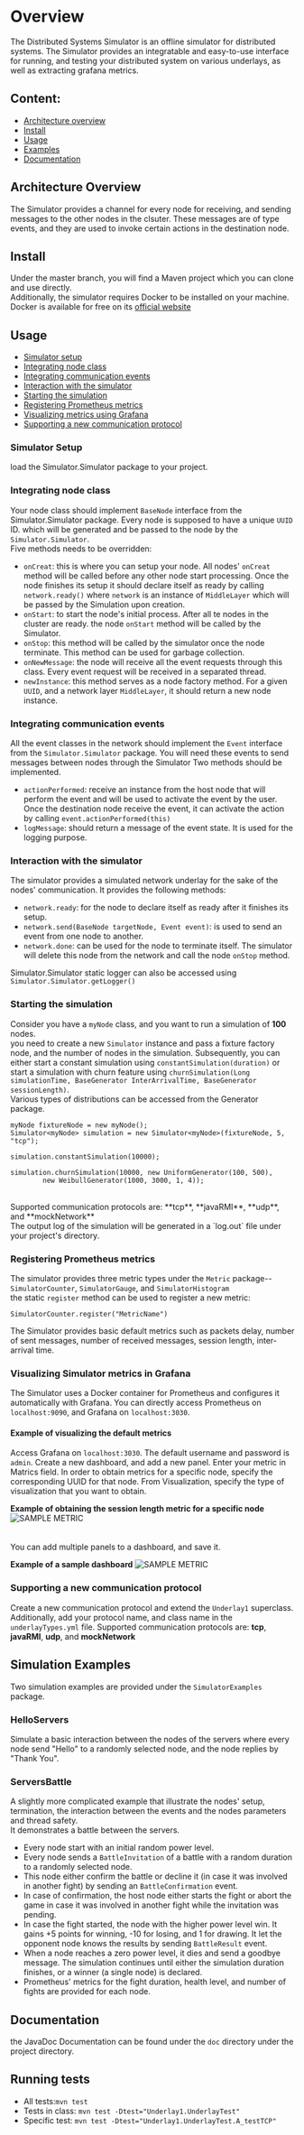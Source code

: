 # Overview
The Distributed Systems Simulator is an offline simulator for distributed systems.
The Simulator provides an integratable and easy-to-use interface for running, and testing
your distributed system on various underlays, as well as extracting grafana metrics.

## Content:
- [Architecture overview](#overview)
- [Install](#install)
- [Usage](#basic-usage)
- [Examples](#examples)
- [Documentation](#doc)

## Architecture Overview <a name="overview"></a>
The Simulator provides a channel for every node for receiving, and sending messages to the other nodes in the clsuter.
These messages are of type events, and they are used to invoke certain actions in the destination node.

## Install <a name="install"></a>
Under the master branch, you will find a Maven project which you can clone and use directly. <br>
Additionally, the simulator requires Docker to be installed on your machine. <br>
Docker is available for free on its [official website](https://docs.docker.com/get-docker/)
## Usage <a name="basic-usage"></a>
- [Simulator setup](#setup)
- [Integrating node class](#node)
- [Integrating communication events](#event)
- [Interaction with the simulator](#interact)
- [Starting the simulation](#start)
- [Registering Prometheus metrics](#prometheus)
- [Visualizing metrics using Grafana](#grafana)
- [Supporting a new communication protocol](#protocol)
### Simulator Setup <a name="setup"></a>
load the Simulator.Simulator package to your project.
### Integrating node class <a name="node"></a>
Your node class should implement `BaseNode` interface from the Simulator.Simulator package. Every node is supposed to have a unique `UUID` ID.
which will be generated and be passed to the node by the `Simulator.Simulator`. <br>
Five methods needs to be overridden:
- `onCreat`: this is where you can setup your node. All nodes' `onCreat` method will be called before any other node start processing.
  Once the node finishes its setup it should declare itself as ready by calling `network.ready()` where `network` is an instance of `MiddleLayer`
  which will be passed by the Simulation upon creation.
- `onStart`: to start the node's initial process. After all te nodes in the cluster are ready. the node `onStart` method will be called by the Simulator.
- `onStop`: this method will be called by the simulator once the node terminate. This method can be used for garbage collection.
- `onNewMessage`: the node will receive all the event requests through this class. Every event request will be received in a separated thread.
- `newInstance`: this method serves as a node factory method. For a given `UUID`, and a network layer `MiddleLayer`, it should return a new node instance.

### Integrating communication events <a name="event"></a>
All the event classes in the network should implement the `Event` interface from the `Simulator.Simulator` package.
You will need these events to send messages between nodes through the Simulator
Two methods should be implemented.
- `actionPerformed`: receive an instance from the host node that will perform the event and will be used to activate the event by the user.
  Once the destination node receive the event, it can activate the action by calling `event.actionPerformed(this)`
- `logMessage`: should return a message of the event state. It is used for the logging purpose.

### Interaction with the simulator <a name="interaction"></a>
The simulator provides a simulated network underlay for the sake of the nodes' communication.
It provides the following methods:
- `network.ready`: for the node to declare itself as ready after it finishes its setup.
- `network.send(BaseNode targetNode, Event event)`: is used to send an event from one node to another.
- `network.done`: can be used for the node to terminate itself. The simulator will delete this node from the network and call the node `onStop` method.

Simulator.Simulator static logger can also be accessed using `Simulator.Simulator.getLogger()`

### Starting the simulation <a name="start"></a>
Consider you have a `myNode` class, and you want to run a simulation of **100** nodes. <br>
you need to create a new `Simulator` instance and pass a fixture factory node, and the number of nodes in the simulation.
Subsequently, you can either start a constant simulation using `constantSimulation(duration)` or start
a simulation with churn feature using `churnSimulation(Long simulationTime, BaseGenerator InterArrivalTime, BaseGenerator sessionLength)`.
<br> Various types of distributions can be accessed from the Generator package.

```
myNode fixtureNode = new myNode();
Simulator<myNode> simulation = new Simulator<myNode>(fixtureNode, 5, "tcp");

simulation.constantSimulation(10000);

simulation.churnSimulation(10000, new UniformGenerator(100, 500),
        new WeibullGenerator(1000, 3000, 1, 4));
```
<br>
Supported communication protocols are: **tcp**, **javaRMI**, **udp**, and **mockNetwork** <br>
The output log of the simulation will be generated in a `log.out` file under your project's directory.  

### Registering Prometheus metrics <a name="prometheus"></a>
The simulator provides three metric types under the `Metric` package-- `SimulatorCounter`, `SimulatorGauge`, and `SimulatorHistogram` <br>
the static `register` method can be used to register a new metric:
```
SimulatorCounter.register("MetricName")
```
The Simulator provides basic default metrics such as
packets delay, number of sent messages, number of received messages, session length, inter-arrival time.<br>

### Visualizing Simulator metrics in Grafana <a name="grafana"></a>
The Simulator uses a Docker container for Prometheus and configures it automatically with Grafana.
You can directly access Prometheus on `localhost:9090`, and Grafana on `localhost:3030`.

#### Example of visualizing the default metrics
Access Grafana on `localhost:3030`. The default username and password is `admin`.
Create a new dashboard, and add a new panel.
Enter your metric in Matrics field. In order to obtain metrics for a specific
node, specify the corresponding UUID for that node. From Visualization, specify
the type of visualization that you want to obtain.

**Example of obtaining the session length metric for a specific node**
![SAMPLE METRIC](./src/main/resources/images/metric_sample.png?raw=true)
<br> <br> <br>
You can add multiple panels to a dashboard, and save it.

**Example of a sample dashboard**
![SAMPLE METRIC](./src/main/resources/images/dashboard_sample.png?raw=true)

### Supporting a new communication protocol <a name="protocol"></a>
Create a new communication protocol and extend the `Underlay1` superclass.
Additionally, add your protocol name, and class name in the `underlayTypes.yml` file.
Supported communication protocols are: **tcp**, **javaRMI**, **udp**, and **mockNetwork** <br>

## Simulation Examples <a name="examples"></a>
Two simulation examples are provided under the `SimulatorExamples` package.

### HelloServers
Simulate a basic interaction between the nodes of the servers where every
node send "Hello" to a randomly selected node, and the node replies by "Thank You".
### ServersBattle
A slightly more complicated example that illustrate the nodes' setup, termination, the interaction between the events and the nodes parameters and thread safety. <br>
It demonstrates a battle between the servers.
- Every node start with an initial random power level.
- Every node sends a `BattleInvitation` of a battle with a random duration to a randomly selected node.
- This node either confirm the battle or decline it (in case it was involved in another fight) by sending an `BattleConfirmation` event.
- In case of confirmation, the host node either starts the fight or abort the game in case it was involved in another fight while the invitation was pending.
- In case the fight started, the node with the higher power level win. It gains +5 points for winning, -10 for losing, and 1 for drawing.
  It let the opponent node knows the results by sending `BattleResult` event.
- When a node reaches a zero power level, it dies and send a goodbye message.
  The simulation continues until either the simulation duration finishes, or a winner (a single node) is declared.
- Prometheus' metrics for the fight duration, health level, and number of fights are provided for each node.

## Documentation <a name="doc"></a>
the JavaDoc Documentation can be found under the `doc` directory under the project directory.

## Running tests

- All tests:`mvn test`
- Tests in class: `mvn test -Dtest="Underlay1.UnderlayTest" `
- Specific test: `mvn test -Dtest="Underlay1.UnderlayTest.A_testTCP" `